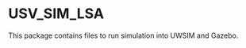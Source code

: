 USV_SIM_LSA
========================

This package contains files to run simulation into UWSIM and Gazebo.
